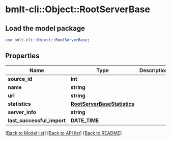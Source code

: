 # bmlt-cli::Object::RootServerBase

## Load the model package
```perl
use bmlt-cli::Object::RootServerBase;
```

## Properties
Name | Type | Description | Notes
------------ | ------------- | ------------- | -------------
**source_id** | **int** |  | [optional] 
**name** | **string** |  | [optional] 
**url** | **string** |  | [optional] 
**statistics** | [**RootServerBaseStatistics**](RootServerBaseStatistics.md) |  | [optional] 
**server_info** | **string** |  | [optional] 
**last_successful_import** | **DATE_TIME** |  | [optional] 

[[Back to Model list]](../README.md#documentation-for-models) [[Back to API list]](../README.md#documentation-for-api-endpoints) [[Back to README]](../README.md)


